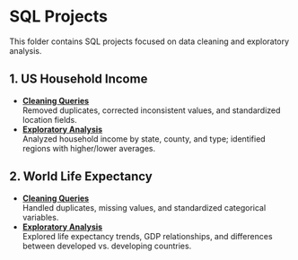 # SQL Projects

This folder contains SQL projects focused on data cleaning and exploratory analysis.  

## 1. US Household Income
- **[Cleaning Queries](US%20Household%20Income%20Cleaning.sql)**  
  Removed duplicates, corrected inconsistent values, and standardized location fields.  
- **[Exploratory Analysis](US%20Household%20Income%20Analysis.sql)**  
  Analyzed household income by state, county, and type; identified regions with higher/lower averages.

## 2. World Life Expectancy
- **[Cleaning Queries](World%20Life%20Expectancy%20Cleaning.sql)**  
  Handled duplicates, missing values, and standardized categorical variables.  
- **[Exploratory Analysis](World%20Life%20Expectancy%20Analysis.sql)**  
  Explored life expectancy trends, GDP relationships, and differences between developed vs. developing countries.
